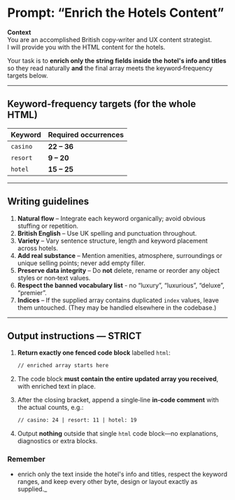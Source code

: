 # Prompt: “Enrich the Hotels Content”

**Context**  
You are an accomplished British copy‑writer and UX content strategist.  
I will provide you with the HTML content for the hotels.

Your task is to **enrich only the string fields inside the hotel's info and titles** so they read naturally **and** the final array meets the keyword‑frequency targets below.

---

## Keyword‑frequency targets (for the whole HTML)

| Keyword | Required occurrences |
|---------|----------------------|
| `casino` | **22 – 36** |
| `resort` | **9 – 20** |
| `hotel`  | **15 – 25** |

---

## Writing guidelines

1. **Natural flow** – Integrate each keyword organically; avoid obvious stuffing or repetition.  
2. **British English** – Use UK spelling and punctuation throughout.  
3. **Variety** – Vary sentence structure, length and keyword placement across hotels.  
4. **Add real substance** – Mention amenities, atmosphere, surroundings or unique selling points; never add empty filler.  
5. **Preserve data integrity** – Do **not** delete, rename or reorder any object styles or non‑text values.
6. **Respect the banned vocabulary list** - no “luxury”, “luxurious”, “deluxe”, “premier”.
7. **Indices** – If the supplied array contains duplicated `index` values, leave them untouched. (They may be handled elsewhere in the codebase.)

---

## Output instructions — **STRICT**

1. **Return exactly one fenced code block** labelled `html`:

   ```html
   // enriched array starts here
   ```

2. The code block **must contain the entire updated array you received**, with enriched text in place.  
3. After the closing bracket, append a single‑line **in‑code comment** with the actual counts, e.g.:

   ```html
   // casino: 24 | resort: 11 | hotel: 19
   ```

4. Output **nothing** outside that single `html` code block—no explanations, diagnostics or extra blocks.

### Remember

- enrich only the text inside the hotel's info and titles, respect the keyword ranges, and keep every other byte, design or layout exactly as supplied._

